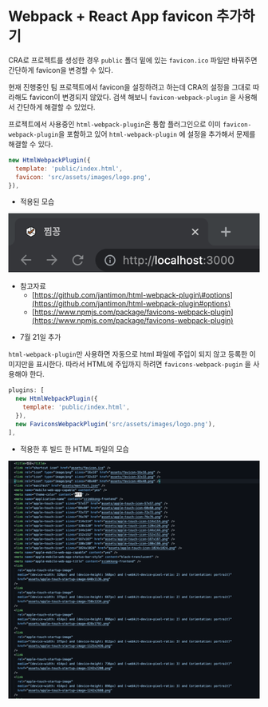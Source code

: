 # Webpack + React App favicon 추가하기

CRA로 프로젝트를 생성한 경우 `public` 폴더 밑에 있는 `favicon.ico` 파일만 바꿔주면 간단하게 favicon을 변경할 수 있다.

현재 진행중인 팀 프로젝트에서 favicon을 설정하려고 하는데 CRA의 설정을 그대로 따라해도 favicon이 변경되지 않았다. 검색 해보니 `favicon-webpack-plugin` 을 사용해서 간단하게 해결할 수 있었다. 

프로젝트에서 사용중인 `html-webpack-plugin`은 통합 플러그인으로 이미 `favicon-webpack-plugin`을 포함하고 있어 `html-webpack-plugin` 에 설정을 추가해서 문제를 해결할 수 있다.

```javascript
new HtmlWebpackPlugin({
  template: 'public/index.html',
  favicon: 'src/assets/images/logo.png',
}),
```

* 적용된 모습

![](../../.gitbook/assets/2021-07-18-12.48.07.png)

* 참고자료
  * [https://github.com/jantimon/html-webpack-plugin\#options](https://github.com/jantimon/html-webpack-plugin#options)
  * [https://www.npmjs.com/package/favicons-webpack-plugin](https://www.npmjs.com/package/favicons-webpack-plugin)

+ 7월 21일 추가

`html-webpack-plugin`만 사용하면 자동으로 html 파일에 주입이 되지 않고 등록한 이미지만을 표시한다. 따라서 HTML에 주입까지 하려면 `favicons-webpack-pugin` 을 사용해야 한다.

```javascript
plugins: [
  new HtmlWebpackPlugin({
    template: 'public/index.html',
  }),
  new FaviconsWebpackPlugin('src/assets/images/logo.png'),
],
```

* 적용한 후 빌드 한 HTML 파일의 모습

![](../../.gitbook/assets/image%20%282%29.png)

